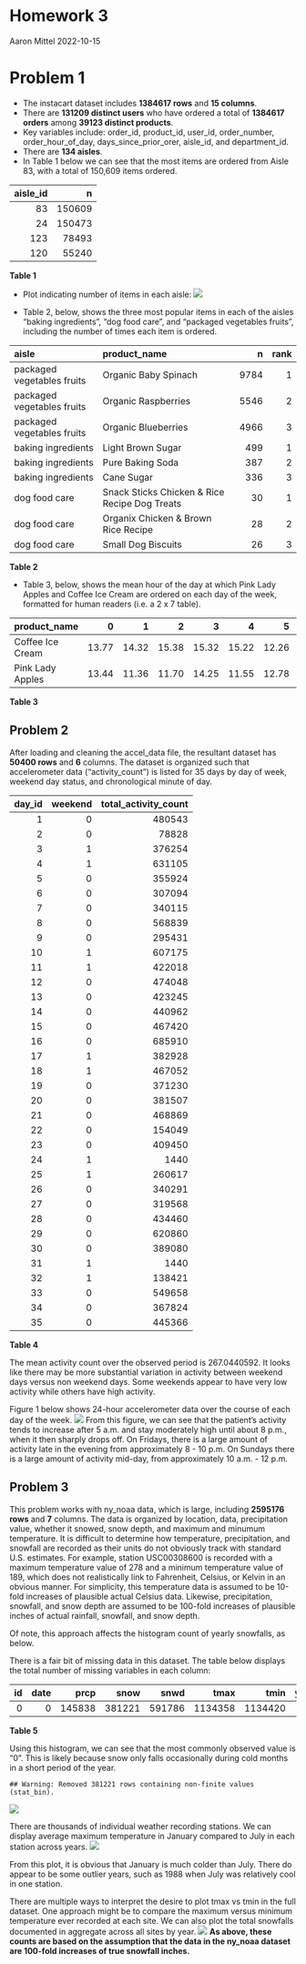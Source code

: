 Homework 3
================
Aaron Mittel
2022-10-15

# Problem 1

-   The instacart dataset includes **1384617 rows** and **15 columns**.
-   There are **131209 distinct users** who have ordered a total of
    **1384617 orders** among **39123 distinct products**.
-   Key variables include: order_id, product_id, user_id, order_number,
    order_hour_of_day, days_since_prior_orer, aisle_id, and
    department_id.
-   There are **134 aisles**.
-   In Table 1 below we can see that the most items are ordered from
    Aisle 83, with a total of 150,609 items ordered.

| aisle_id |      n |
|---------:|-------:|
|       83 | 150609 |
|       24 | 150473 |
|      123 |  78493 |
|      120 |  55240 |

**Table 1**

-   Plot indicating number of items in each aisle:
    ![](p8105_hw3_am4656_files/figure-gfm/unnamed-chunk-1-1.png)<!-- -->

-   Table 2, below, shows the three most popular items in each of the
    aisles “baking ingredients”, “dog food care”, and “packaged
    vegetables fruits”, including the number of times each item is
    ordered.

| aisle                      | product_name                                  |    n | rank |
|:---------------------------|:----------------------------------------------|-----:|-----:|
| packaged vegetables fruits | Organic Baby Spinach                          | 9784 |    1 |
| packaged vegetables fruits | Organic Raspberries                           | 5546 |    2 |
| packaged vegetables fruits | Organic Blueberries                           | 4966 |    3 |
| baking ingredients         | Light Brown Sugar                             |  499 |    1 |
| baking ingredients         | Pure Baking Soda                              |  387 |    2 |
| baking ingredients         | Cane Sugar                                    |  336 |    3 |
| dog food care              | Snack Sticks Chicken & Rice Recipe Dog Treats |   30 |    1 |
| dog food care              | Organix Chicken & Brown Rice Recipe           |   28 |    2 |
| dog food care              | Small Dog Biscuits                            |   26 |    3 |

**Table 2**

-   Table 3, below, shows the mean hour of the day at which Pink Lady
    Apples and Coffee Ice Cream are ordered on each day of the week,
    formatted for human readers (i.e. a 2 x 7 table).

| product_name     |     0 |     1 |     2 |     3 |     4 |     5 |     6 |
|:-----------------|------:|------:|------:|------:|------:|------:|------:|
| Coffee Ice Cream | 13.77 | 14.32 | 15.38 | 15.32 | 15.22 | 12.26 | 13.83 |
| Pink Lady Apples | 13.44 | 11.36 | 11.70 | 14.25 | 11.55 | 12.78 | 11.94 |

**Table 3**

## Problem 2

After loading and cleaning the accel_data file, the resultant dataset
has **50400 rows** and **6** columns. The dataset is organized such that
accelerometer data (“activity_count”) is listed for 35 days by day of
week, weekend day status, and chronological minute of day.

| day_id | weekend | total_activity_count |
|-------:|--------:|---------------------:|
|      1 |       0 |               480543 |
|      2 |       0 |                78828 |
|      3 |       1 |               376254 |
|      4 |       1 |               631105 |
|      5 |       0 |               355924 |
|      6 |       0 |               307094 |
|      7 |       0 |               340115 |
|      8 |       0 |               568839 |
|      9 |       0 |               295431 |
|     10 |       1 |               607175 |
|     11 |       1 |               422018 |
|     12 |       0 |               474048 |
|     13 |       0 |               423245 |
|     14 |       0 |               440962 |
|     15 |       0 |               467420 |
|     16 |       0 |               685910 |
|     17 |       1 |               382928 |
|     18 |       1 |               467052 |
|     19 |       0 |               371230 |
|     20 |       0 |               381507 |
|     21 |       0 |               468869 |
|     22 |       0 |               154049 |
|     23 |       0 |               409450 |
|     24 |       1 |                 1440 |
|     25 |       1 |               260617 |
|     26 |       0 |               340291 |
|     27 |       0 |               319568 |
|     28 |       0 |               434460 |
|     29 |       0 |               620860 |
|     30 |       0 |               389080 |
|     31 |       1 |                 1440 |
|     32 |       1 |               138421 |
|     33 |       0 |               549658 |
|     34 |       0 |               367824 |
|     35 |       0 |               445366 |

**Table 4**

The mean activity count over the observed period is 267.0440592. It
looks like there may be more substantial variation in activity between
weekend days versus non weekend days. Some weekends appear to have very
low activity while others have high activity.

Figure 1 below shows 24-hour accelerometer data over the course of each
day of the week.
![](p8105_hw3_am4656_files/figure-gfm/unnamed-chunk-4-1.png)<!-- -->
From this figure, we can see that the patient’s activity tends to
increase after 5 a.m. and stay moderately high until about 8 p.m., when
it then sharply drops off. On Fridays, there is a large amount of
activity late in the evening from approximately 8 - 10 p.m. On Sundays
there is a large amount of activity mid-day, from approximately 10
a.m. - 12 p.m.

## Problem 3

This problem works with ny_noaa data, which is large, including
**2595176 rows** and **7** columns. The data is organized by location,
data, precipitation value, whether it snowed, snow depth, and maximum
and minumum temperature. It is difficult to determine how temperature,
precipitation, and snowfall are recorded as their units do not obviously
track with standard U.S. estimates. For example, station USC00308600 is
recorded with a maximum temperature value of 278 and a minimum
temperature value of 189, which does not realistically link to
Fahrenheit, Celsius, or Kelvin in an obvious manner. For simplicity,
this temperature data is assumed to be 10-fold increases of plausible
actual Celsius data. Likewise, precipitation, snowfall, and snow depth
are assumed to be 100-fold increases of plausible inches of actual
rainfall, snowfall, and snow depth.

Of note, this approach affects the histogram count of yearly snowfalls,
as below.

There is a fair bit of missing data in this dataset. The table below
displays the total number of missing variables in each column:

|  id | date |   prcp |   snow |   snwd |    tmax |    tmin | year | month | day |
|----:|-----:|-------:|-------:|-------:|--------:|--------:|-----:|------:|----:|
|   0 |    0 | 145838 | 381221 | 591786 | 1134358 | 1134420 |    0 |     0 |   0 |

**Table 5**

Using this histogram, we can see that the most commonly observed value
is “0”. This is likely because snow only falls occasionally during cold
months in a short period of the year.

    ## Warning: Removed 381221 rows containing non-finite values (stat_bin).

![](p8105_hw3_am4656_files/figure-gfm/unnamed-chunk-6-1.png)<!-- -->

There are thousands of individual weather recording stations. We can
display average maximum temperature in January compared to July in each
station across years.
![](p8105_hw3_am4656_files/figure-gfm/unnamed-chunk-7-1.png)<!-- -->

From this plot, it is obvious that January is much colder than July.
There do appear to be some outlier years, such as 1988 when July was
relatively cool in one station.

There are multiple ways to interpret the desire to plot tmax vs tmin in
the full dataset. One approach might be to compare the maximum versus
minimum temperature ever recorded at each site. We can also plot the
total snowfalls documented in aggregate across all sites by year.
![](p8105_hw3_am4656_files/figure-gfm/temperature%20and%20snowfall%20plots-1.png)<!-- -->
**As above, these counts are based on the assumption that the data in
the ny_noaa dataset are 100-fold increases of true snowfall inches.**
